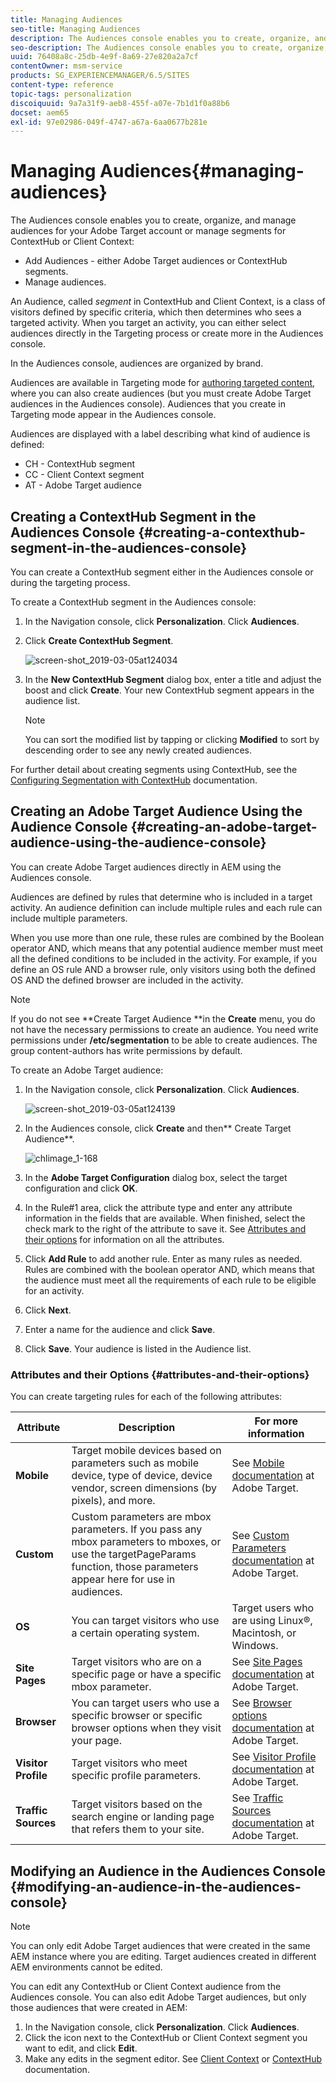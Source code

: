 ```yaml
---
title: Managing Audiences
seo-title: Managing Audiences
description: The Audiences console enables you to create, organize, and manage audiences for your Adobe Target account or manage segments for ContextHub or Client Context
seo-description: The Audiences console enables you to create, organize, and manage audiences for your Adobe Target account or manage segments for ContextHub or Client Context
uuid: 76408a8c-25db-4e9f-8a69-27e820a2a7cf
contentOwner: msm-service
products: SG_EXPERIENCEMANAGER/6.5/SITES
content-type: reference
topic-tags: personalization
discoiquuid: 9a7a31f9-aeb8-455f-a07e-7b1d1f0a88b6
docset: aem65
exl-id: 97e02986-049f-4747-a67a-6aa0677b281e
---
```

# Managing Audiences{#managing-audiences}

The Audiences console enables you to create, organize, and manage audiences for your Adobe Target account or manage segments for ContextHub or Client Context:

* Add Audiences - either Adobe Target audiences or ContextHub segments.
* Manage audiences.

An Audience, called *segment* in ContextHub and Client Context, is a class of visitors defined by specific criteria, which then determines who sees a targeted activity. When you target an activity, you can either select audiences directly in the Targeting process or create more in the Audiences console.

In the Audiences console, audiences are organized by brand.

Audiences are available in Targeting mode for [authoring targeted content](/help/sites-authoring/content-targeting-touch.md), where you can also create audiences (but you must create Adobe Target audiences in the Audiences console). Audiences that you create in Targeting mode appear in the Audiences console.

Audiences are displayed with a label describing what kind of audience is defined:

* CH - ContextHub segment
* CC - Client Context segment
* AT - Adobe Target audience

## Creating a ContextHub Segment in the Audiences Console {#creating-a-contexthub-segment-in-the-audiences-console}

You can create a ContextHub segment either in the Audiences console or during the targeting process.

To create a ContextHub segment in the Audiences console:

1. In the Navigation console, click **Personalization**. Click **Audiences**.
1. Click **Create ContextHub Segment**.

   ![screen-shot_2019-03-05at124034](assets/screen-shot_2019-03-05at124034.png)

1. In the **New ContextHub Segment** dialog box, enter a title and adjust the boost and click **Create**. Your new ContextHub segment appears in the audience list.

   >[!NOTE]
   >
   >You can sort the modified list by tapping or clicking **Modified** to sort by descending order to see any newly created audiences.

For further detail about creating segments using ContextHub, see the [Configuring Segmentation with ContextHub](/help/sites-administering/segmentation.md) documentation.

## Creating an Adobe Target Audience Using the Audience Console {#creating-an-adobe-target-audience-using-the-audience-console}

You can create Adobe Target audiences directly in AEM using the Audiences console.

Audiences are defined by rules that determine who is included in a target activity. An audience definition can include multiple rules and each rule can include multiple parameters.

When you use more than one rule, these rules are combined by the Boolean operator AND, which means that any potential audience member must meet all the defined conditions to be included in the activity. For example, if you define an OS rule AND a browser rule, only visitors using both the defined OS AND the defined browser are included in the activity.

>[!NOTE]
>
>If you do not see **Create Target Audience **in the **Create** menu, you do not have the necessary permissions to create an audience. You need write permissions under **/etc/segmentation** to be able to create audiences. The group content-authors has write permissions by default.

To create an Adobe Target audience:

1. In the Navigation console, click **Personalization**. Click **Audiences**.

   ![screen-shot_2019-03-05at124139](assets/screen-shot_2019-03-05at124139.png)

1. In the Audiences console, click **Create** and then** Create Target Audience**.

   ![chlimage_1-168](assets/chlimage_1-168.png)

1. In the **Adobe Target Configuration** dialog box, select the target configuration and click **OK**.
1. In the Rule#1 area, click the attribute type and enter any attribute information in the fields that are available. When finished, select the check mark to the right of the attribute to save it. See [Attributes and their options](#attributes-and-their-options) for information on all the attributes.
1. Click **Add Rule** to add another rule. Enter as many rules as needed. Rules are combined with the boolean operator AND, which means that the audience must meet all the requirements of each rule to be eligible for an activity.
1. Click **Next**.
1. Enter a name for the audience and click **Save**.
1. Click **Save**. Your audience is listed in the Audience list.

### Attributes and their Options {#attributes-and-their-options}

You can create targeting rules for each of the following attributes:

| **Attribute** |**Description** |**For more information** |
|---|---|---|
| **Mobile** |Target mobile devices based on parameters such as mobile device, type of device, device vendor, screen dimensions (by pixels), and more. |See [Mobile documentation](https://experienceleague.adobe.com/docs/target/using/audiences/create-audiences/categories-audiences/mobile.html) at Adobe Target. |
| **Custom** |Custom parameters are mbox parameters. If you pass any mbox parameters to mboxes, or use the targetPageParams function, those parameters appear here for use in audiences. |See [Custom Parameters documentation](https://experienceleague.adobe.com/docs/target/using/audiences/create-audiences/categories-audiences/custom-parameters.html) at Adobe Target. |
| **OS** |You can target visitors who use a certain operating system. |Target users who are using Linux&reg;, Macintosh, or Windows. |
| **Site Pages** |Target visitors who are on a specific page or have a specific mbox parameter. |See [Site Pages documentation](https://experienceleague.adobe.com/docs/target/using/audiences/create-audiences/categories-audiences/site-pages.html) at Adobe Target. |
| **Browser** |You can target users who use a specific browser or specific browser options when they visit your page. |See [Browser options documentation](https://experienceleague.adobe.com/docs/target/using/audiences/create-audiences/categories-audiences/browser.html?lang=en) at Adobe Target. |
| **Visitor Profile** |Target visitors who meet specific profile parameters. |See [Visitor Profile documentation](https://experienceleague.adobe.com/docs/target/using/audiences/visitor-profiles/visitor-profile.html) at Adobe Target. |
| **Traffic Sources** |Target visitors based on the search engine or landing page that refers them to your site. |See [Traffic Sources documentation](https://experienceleague.adobe.com/docs/target/using/audiences/create-audiences/categories-audiences/traffic-sources.html) at Adobe Target. |

## Modifying an Audience in the Audiences Console {#modifying-an-audience-in-the-audiences-console}

>[!NOTE]
>
>You can only edit Adobe Target audiences that were created in the same AEM instance where you are editing. Target audiences created in different AEM environments cannot be edited.

You can edit any ContextHub or Client Context audience from the Audiences console. You can also edit Adobe Target audiences, but only those audiences that were created in AEM:

1. In the Navigation console, click **Personalization**. Click **Audiences**.
1. Click the icon next to the ContextHub or Client Context segment you want to edit, and click **Edit**.
1. Make any edits in the segment editor. See [Client Context](/help/sites-administering/campaign-segmentation.md) or [ContextHub](/help/sites-developing/ch-configuring.md) documentation.
